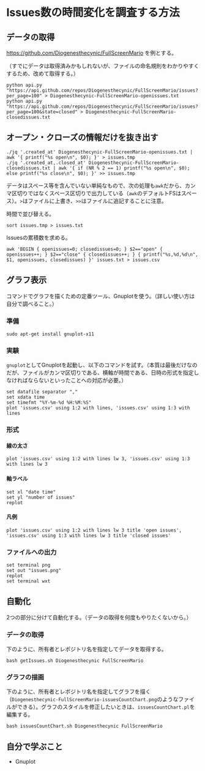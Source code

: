 # Issues数の時間変化を調査する方法

## データの取得

https://github.com/Diogenesthecynic/FullScreenMario を例とする。

（すでにデータは取得済みかもしれないが、ファイルの命名規則をわかりやすくするため、改めて取得する。）

```
python api.py "https://api.github.com/repos/Diogenesthecynic/FullScreenMario/issues?per_page=100" > Diogenesthecynic-FullScreenMario-openissues.txt
python api.py "https://api.github.com/repos/Diogenesthecynic/FullScreenMario/issues?per_page=100&state=closed" > Diogenesthecynic-FullScreenMario-closedissues.txt
```

## オープン・クローズの情報だけを抜き出す

```
./jq '.created_at' Diogenesthecynic-FullScreenMario-openissues.txt | awk '{ printf("%s open\n", $0); }' > issues.tmp
./jq '.created_at,.closed_at' Diogenesthecynic-FullScreenMario-closedissues.txt | awk '{ if (NR % 2 == 1) printf("%s open\n", $0); else printf("%s close\n", $0); }' >> issues.tmp
```

データはスペース等を含んでいない単純なもので、次の処理も`awk`だから、カンマ区切りではなくスペース区切りで出力している（`awk`のデフォルトFSはスペース）。`>`はファイルに上書き、`>>`はファイルに追記することに注意。

時間で並び替える。

```
sort issues.tmp > issues.txt
```

Issuesの累積数を求める。

```
awk 'BEGIN { openissues=0; closedissues=0; } $2=="open" { openissues++; } $2=="close" { closedissues++; } { printf("%s,%d,%d\n", $1, openissues, closedissues) }' issues.txt > issues.csv
```

## グラフ表示

コマンドでグラフを描くための定番ツール、Gnuplotを使う。（詳しい使い方は自分で調べること。）

### 準備

```
sudo apt-get install gnuplot-x11
```

### 実験

`gnuplot`としてGnuplotを起動し、以下のコマンドを試す。（本質は最後だけなのだが、ファイルがカンマ区切りである、横軸が時間である、日時の形式を指定しなければならないといったことへの対応が必要。）

```
set datafile separator ","
set xdata time
set timefmt "%Y-%m-%d %H:%M:%S"
plot 'issues.csv' using 1:2 with lines, 'issues.csv' using 1:3 with lines
```

### 形式

#### 線の太さ

```
plot 'issues.csv' using 1:2 with lines lw 3, 'issues.csv' using 1:3 with lines lw 3
```

#### 軸ラベル

```
set xl "date time"
set yl "number of issues"
replot
```

#### 凡例

```
plot 'issues.csv' using 1:2 with lines lw 3 title 'open issues', 'issues.csv' using 1:3 with lines lw 3 title 'closed issues'
```

### ファイルへの出力

```
set terminal png
set out "issues.png"
replot
set terminal wxt
```

## 自動化

2つの部分に分けて自動化する。（データの取得を何度もやりたくないから。）

### データの取得

下のように、所有者とレポジトリ名を指定してデータを取得する。

```
bash getIssues.sh Diogenesthecynic FullScreenMario
```

### グラフの描画

下のように、所有者とレポジトリ名を指定してグラフを描く（`Diogenesthecynic-FullScreenMario-issuesCountChart.png`のようなファイルができる）。グラフのスタイルを修正したいときは、`issuesCountChart.pl`を編集する。

```
bash issuesCountChart.sh Diogenesthecynic FullScreenMario
```

## 自分で学ぶこと

* Gnuplot
